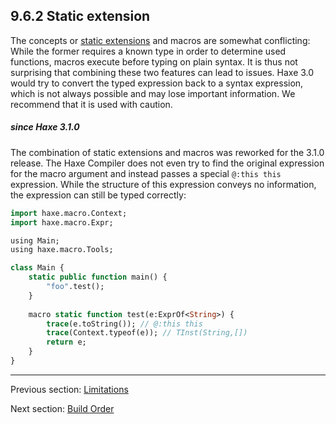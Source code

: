 ## 9.6.2 Static extension

The concepts or [static extensions](static_extension.md) and macros are somewhat conflicting: While the former requires a known type in order to determine used functions, macros execute before typing on plain syntax. It is thus not surprising that combining these two features can lead to issues. Haxe 3.0 would try to convert the typed expression back to a syntax expression, which is not always possible and may lose important information. We recommend that it is used with caution.

##### since Haxe 3.1.0



The combination of static extensions and macros was reworked for the 3.1.0 release. The Haxe Compiler does not even try to find the original expression for the macro argument and instead passes a special `@:this this` expression. While the structure of this expression conveys no information, the expression can still be typed correctly:

```haxe
import haxe.macro.Context;
import haxe.macro.Expr;

using Main;
using haxe.macro.Tools;

class Main {
	static public function main() {
		"foo".test();
	}
	
	macro static function test(e:ExprOf<String>) {
		trace(e.toString()); // @:this this
		trace(Context.typeof(e)); // TInst(String,[])
		return e;
	}
}
```

---

Previous section: [Limitations](macro_limitations.md)

Next section: [Build Order](build_order.md)
